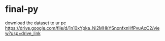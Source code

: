 # final-py

download the dataset to ur pc
https://drive.google.com/file/d/1n10xYpka_Nl2MHkYSnonfxnHfPvuAcC2/view?usp=drive_link
